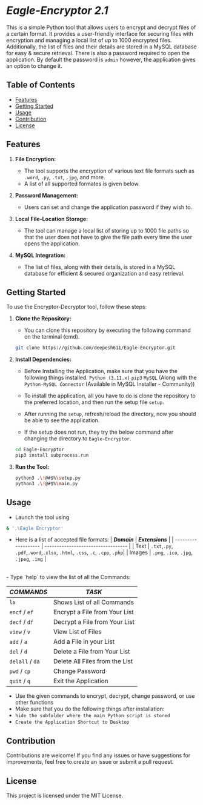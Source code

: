 # *Eagle-Encryptor 2.1*

This is a simple Python tool that allows users to encrypt and decrypt files of a certain format. It provides a user-friendly interface for securing files with encryption and managing a local list of up to 1000 encrypted files. Additionally, the list of files and their details are stored in a MySQL database for easy & secure retrieval. There is also a password required to open the application. By default the password is `admin` however, the application gives an option to change it.


## Table of Contents
- [Features](#features)
- [Getting Started](#getting-started)
- [Usage](#usage)
- [Contribution](#contribution)
- [License](#license)

## Features

1. **File Encryption:**
   - The tool supports the encryption of various text file formats such as `.word`, `.py`, `.txt`, `.jpg`, and more.
   - A list of all supported formates is given below.
     

2. **Password Management:**
   - Users can set and change the application password if they wish to.
     

3. **Local File-Location Storage:**
   - The tool can manage a local list of storing up to 1000 file paths so that the user does not have to give the file path every time the user opens the application.
     

4. **MySQL Integration:**
   
   - The list of files, along with their details, is stored in a MySQL database for efficient & secured organization and easy retrieval.



## Getting Started

To use the Encryptor-Decryptor tool, follow these steps:

1. **Clone the Repository:**
   - You can clone this repository by executing the following command on the terminal (cmd).
   ```bash
   git clone https://github.com/deepesh611/Eagle-Encryptor.git
   ```


3. **Install Dependencies:**
   - Before Installing the Application, make sure that you have the following things installed.
      `Python (3.11.x)`
      `pip3`
      `MySQL` (Along with the `Python-MySQL Connector` (Available in MySQL Installer - Community))

   - To install the application, all you have to do is clone the repository to the preferred location, and then run the setup file `setup`.
   - After running the `setup`, refresh/reload the directory, now you should be able to see the application.
   
   - If the setup does not run, they try the below command after changing the directory to `Eagle-Encryptor`.
   ```bash
   cd Eagle-Encryptor
   pip3 install subprocess.run
   ```
   

5. **Run the Tool:**
   ```bash
   python3 .\!@#$%\setup.py
   python3 .\!@#$%\main.py
   ```
   

## **Usage**
- Launch the tool using 
```bash
& '.\Eagle Encryptor'
```

- Here is a list of accepted file formats:
   |    ***Domain***     |           ***Extensions***          |
   | ------------------- | ----------------------------------  |
   |        Text         | `.txt`,`.py`, `.pdf`,`.word`,`.xlsx`, `.html`, `.css`, `.c`, `.cpp`, `.php`|
   |       Images        |             `.png`, `.ico`, `.jpg`, `.jpeg`, `.img`                |
 <br>
- Type `help` to view the list of all the Commands:
<br> <!-- Add a blank line here -->

  |   ***COMMANDS***     |   ***TASK***                           |
  | ------------------   | -------------------------------------- |
  |        `ls`          |   Shows List of all Commands           |
  |   `encf` / `ef`      |   Encrypt a File from Your List        |
  |   `decf` / `df`      |   Decrypt a File from Your List        |
  |   `view` / `v`       |   View List of Files                   |
  |   `add` / `a`        |   Add a File in your List              |
  |   `del` / `d`        |   Delete a File from Your List         |
  |   `delall` / `da`    |   Delete All Files from the List       |
  |   `pwd` / `cp`       |   Change Password                      |
  |   `quit` / `q`       |   Exit the Application                 |
  
- Use the given commands to encrypt, decrypt, change password, or use other functions
- Make sure that you do the following things after installation:
- `hide the subfolder where the main Python script is stored`
- `Create the Application Shortcut to Desktop`

## **Contribution**
Contributions are welcome! If you find any issues or have suggestions for improvements, feel free to create an issue or submit a pull request.

## **License**
This project is licensed under the MIT License.
